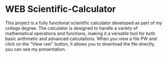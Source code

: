 # WEB Scientific-Calculator
This project is a fully functional scientific calculator developed as part of my college degree. The calculator is designed to handle a variety of mathematical operations and functions, making it a versatile tool for both basic arithmetic and advanced calculations.
When you view a file PW and click on the "View raw" button, it allows you to download the file directly, you can see my presentation.
